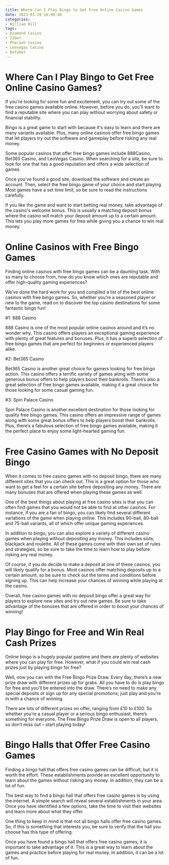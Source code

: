 ```yaml
---
title: Where Can I Play Bingo to Get Free Online Casino Games
date: 2023-01-28 16:49:48
categories:
- William Hill
tags:
- Diamond Casino
- 22bet
- Pharaoh Casino
- Leovegas Casino
- Dafabet
---
```



#  Where Can I Play Bingo to Get Free Online Casino Games?

If you're looking for some fun and excitement, you can try out some of the free casino games available online. However, before you do, you'll want to find a reputable site where you can play without worrying about safety or financial stability.

Bingo is a great game to start with because it's easy to learn and there are many variants available. Plus, many online casinos offer free bingo games that let players try out the software and gameplay before risking any real money.

Some popular casinos that offer free bingo games include 888Casino, Bet365 Casino, and LeoVegas Casino. When searching for a site, be sure to look for one that has a good reputation and offers a wide selection of games.

Once you've found a good site, download the software and create an account. Then, select the free bingo game of your choice and start playing. Most games have a set time limit, so be sure to read the instructions carefully.

If you like the game and want to start betting real money, take advantage of the casino's welcome bonus. This is usually a matching deposit bonus where the casino will match your deposit amount up to a certain amount. This lets you play more games for free while giving you a chance to win real money.

#  Online Casinos with Free Bingo Games

Finding online casinos with free bingo games can be a daunting task. With so many to choose from, how do you know which ones are reputable and offer high-quality gaming experiences?

We’ve done the hard work for you and compiled a list of the best online casinos with free bingo games. So, whether you’re a seasoned player or new to the game, read on to discover the top casino destinations for some fantastic bingo fun!

#1: 888 Casino

888 Casino is one of the most popular online casinos around and it’s no wonder why. This casino offers players an exceptional gaming experience with plenty of great features and bonuses. Plus, it has a superb selection of free bingo games that are perfect for beginners or experienced players alike.

#2: Bet365 Casino

Bet365 Casino is another great choice for gamers looking for free bingo action. This casino offers a terrific variety of games along with some generous bonus offers to help players boost their bankrolls. There’s also a great selection of free bingo games available, making it a great choice for those looking for some casual gaming fun.

#3: Spin Palace Casino

Spin Palace Casino is another excellent destination for those looking for quality free bingo games. This casino offers an impressive range of games along with some great bonus offers to help players boost their bankrolls. Plus, there’s a fabulous selection of free bingo games available, making it the perfect place to enjoy some light-hearted gaming fun.

#  Free Casino Games with No Deposit Bingo

When it comes to free casino games with no deposit bingo, there are many different sites that you can check out. This is a great option for those who want to get a feel for a certain site before depositing any money. There are many bonuses that are offered when playing these games as well.

One of the best things about playing at free casino sites is that you can often find games that you would not be able to find at other casinos. For instance, if you are a fan of bingo, you can likely find several different variations of the game when playing online. This includes 90-ball, 80-ball and 75-ball variants, all of which offer unique gaming experiences.

In addition to bingo, you can also explore a variety of different casino games when playing without depositing any money. This includes slots, blackjack and roulette. All of these games come with their own set of rules and strategies, so be sure to take the time to learn how to play before risking any real money.

Of course, if you do decide to make a deposit at one of these casinos, you will likely qualify for a bonus. Most casinos offer matching deposits up to a certain amount, so be sure to check out the terms and conditions before signing up. This can help increase your chances of winning while playing at the casino.

Overall, free casino games with no deposit bingo offer a great way for players to explore new sites and try out new games. Be sure to take advantage of the bonuses that are offered in order to boost your chances of winning!

#  Play Bingo for Free and Win Real Cash Prizes

Online bingo is a hugely popular pastime and there are plenty of websites where you can play for free. However, what if you could win real cash prizes just by playing bingo for free?

Well, now you can with the Free Bingo Prize Draw. Every day, there’s a new prize draw with different prizes up for grabs. All you have to do is play bingo for free and you’ll be entered into the draw. There’s no need to make any special deposits or sign up for any special promotions; just play and you’re in with a chance of winning.

There are lots of different prizes on offer, ranging from £10 to £100. So whether you’re a casual player or a serious bingo enthusiast, there’s something for everyone. The Free Bingo Prize Draw is open to all players, so don’t miss out – start playing today!

#  Bingo Halls that Offer Free Casino Games

Finding a bingo hall that offers free casino games can be difficult, but it is worth the effort. These establishments provide an excellent opportunity to learn about the games without risking any money. In addition, they can be a lot of fun.

The best way to find a bingo hall that offers free casino games is by using the internet. A simple search will reveal several establishments in your area. Once you have identified a few options, take the time to visit their websites and learn more about what they offer.

One thing to keep in mind is that not all bingo halls offer free casino games. So, if this is something that interests you, be sure to verify that the hall you choose has this type of offering.

Once you have found a bingo hall that offers free casino games, it is important to take advantage of it. This is a great way to learn about the games and practice before playing for real money. In addition, it can be a lot of fun.